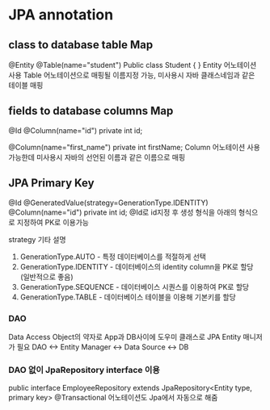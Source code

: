 # JPA annotation

## class to database table Map
@Entity
@Table(name="student")
Public class Student {
}
Entity 어노테이션 사용
Table 어노테이션으로 매핑될 이름지정 가능, 미사용시 자바 클래스네임과 같은 테이블 매핑

## fields to database columns Map
@Id
@Column(name="id")
private int id;

@Column(name="first_name")
private int firstName;
Column 어노테이션 사용가능한데 미사용시 자바의 선언된 이름과 같은 이름으로 매핑

## JPA Primary Key
@Id
@GeneratedValue(strategy=GenerationType.IDENTITY)
@Column(name="id")
private int id;
@Id로 id지정 후 생성 형식을 아래의 형식으로 지정하여 PK로 이용가능

strategy 기타 설명
1. GenerationType.AUTO - 특정 데이터베이스를 적절하게 선택
2. GenerationType.IDENTITY - 데이터베이스의 identity column을 PK로 할당 (일반적으로 좋음)
3. GenerationType.SEQUENCE - 데이터베이스 시퀀스를 이용하여 PK로 할당
4. GenerationType.TABLE - 데이터베이스 테이블을 이용해 기본키를 할당

### DAO
Data Access Object의 약자로 App과 DB사이에 도우미 클래스로 JPA Entity 매니저가 필요
DAO <-> Entity Manager <-> Data Source <-> DB

### DAO 없이 JpaRepository interface 이용
public interface EmployeeRepository extends JpaRepository<Entity type, primary key>
@Transactional 어노테이션도 Jpa에서 자동으로 해줌

